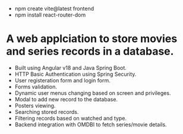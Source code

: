 - npm create vite@latest frontend
- npm install react-router-dom

# A web applciation to store movies and series records in a database.
- Built using Angular v18 and Java Spring Boot.
- HTTP Basic Authentication using Spring Security.
- User registeration form and login form.
- Forms validation.
- Dynamic user menus changing based on screen and privileges.
- Modal to add new record to the database.
- Posters viewing.
- Searching stored records.
- Filtering records based on watched and type.
- Backend integration with OMDBI to fetch series/movie details.
